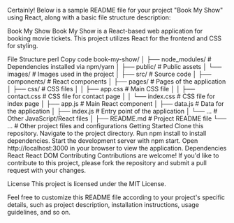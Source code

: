 
Certainly! Below is a sample README file for your project "Book My Show" using React, along with a basic file structure description:

Book My Show
Book My Show is a React-based web application for booking movie tickets. This project utilizes React for the frontend and CSS for styling.

File Structure
perl
Copy code
book-my-show/
│
├── node_modules/      # Dependencies installed via npm/yarn
│
├── public/            # Public assets
│   └── images/        # Images used in the project
│
├── src/               # Source code
│   ├── components/    # React components
│   ├── pages/         # Pages of the application
│   ├── css/           # CSS files
│   │   ├── app.css   # Main CSS file
│   │   ├── contact.css   # CSS file for contact page
│   │   └── index.css   # CSS file for index page
│   ├── app.js         # Main React component
│   ├── data.js        # Data for the application
│   ├── index.js       # Entry point of the application
│   └── ...            # Other JavaScript/React files
│
├── README.md          # Project README file
└── ...                # Other project files and configurations
Getting Started
Clone this repository.
Navigate to the project directory.
Run npm install to install dependencies.
Start the development server with npm start.
Open http://localhost:3000 in your browser to view the application.
Dependencies
React
React DOM
Contributing
Contributions are welcome! If you'd like to contribute to this project, please fork the repository and submit a pull request with your changes.

License
This project is licensed under the MIT License.

Feel free to customize this README file according to your project's specific details, such as project description, installation instructions, usage guidelines, and so on.





